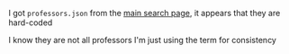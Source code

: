 I got `professors.json` from the [main search page](https://avesis.yildiz.edu.tr/search?Found%20Record%20Types[0]=User&p=1), it appears that they are hard-coded

I know they are not all professors I'm just using the term for consistency
